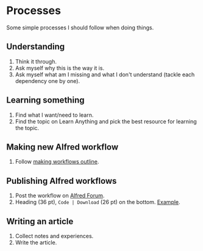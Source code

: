 # Processes
Some simple processes I should follow when doing things.

## Understanding
1. Think it through.
2. Ask myself why this is the way it is.
3. Ask myself what am I missing and what I don't understand (tackle each dependency one by one).

## Learning something
1. Find what I want/need to learn.
2. Find the topic on Learn Anything and pick the best resource for learning the topic.

## Making new Alfred workflow
1. Follow [making workflows outline](../../macOS/apps/alfred/making-workflows.md).

## Publishing Alfred workflows
1. Post the workflow on [Alfred Forum](https://www.alfredforum.com/).
2. Heading (36 pt), `Code | Download` (26 pt) on the bottom. [Example](https://www.alfredforum.com/topic/10486-ask-create-share/).

## Writing an article
1. Collect notes and experiences.
2. Write the article.